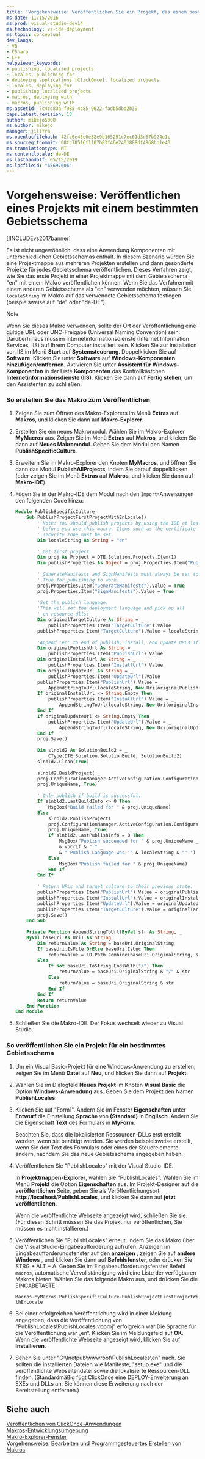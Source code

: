 ```yaml
---
title: 'Vorgehensweise: Veröffentlichen Sie ein Projekt, das einem bestimmten Gebietsschema | Microsoft-Dokumentation'
ms.date: 11/15/2016
ms.prod: visual-studio-dev14
ms.technology: vs-ide-deployment
ms.topic: conceptual
dev_langs:
- VB
- CSharp
- C++
helpviewer_keywords:
- publishing, localized projects
- locales, publishing for
- deploying applications [ClickOnce], localized projects
- locales, deploying for
- publishing localized projects
- macros, deploying with
- macros, publishing with
ms.assetid: 7c4cd83a-f985-4c85-9022-fadb5dbd2b39
caps.latest.revision: 13
author: mikejo5000
ms.author: mikejo
manager: jillfra
ms.openlocfilehash: 42fc6e45e0e32e9b165251c7ec61d3d67b924e1c
ms.sourcegitcommit: 08fc78516f1107b83f46e2401888df4868bb1e40
ms.translationtype: MT
ms.contentlocale: de-DE
ms.lasthandoff: 05/15/2019
ms.locfileid: "65697606"
---
```

# <a name="how-to-publish-a-project-that-has-a-specific-locale"></a>Vorgehensweise: Veröffentlichen eines Projekts mit einem bestimmten Gebietsschema
[!INCLUDE[vs2017banner](../includes/vs2017banner.md)]

Es ist nicht ungewöhnlich, dass eine Anwendung Komponenten mit unterschiedlichen Gebietsschemas enthält. In diesem Szenario würden Sie eine Projektmappe aus mehreren Projekten erstellen und dann gesonderte Projekte für jedes Gebietsschema veröffentlichen. Dieses Verfahren zeigt, wie Sie das erste Projekt in einer Projektmappe mit dem Gebietsschema "en" mit einem Makro veröffentlichen können. Wenn Sie das Verfahren mit einem anderen Gebietsschema als "en" verwenden möchten, müssen Sie `localeString` im Makro auf das verwendete Gebietsschema festlegen (beispielsweise auf "de" oder "de-DE").  
  
> [!NOTE]
> Wenn Sie dieses Makro verwenden, sollte der Ort der Veröffentlichung eine gültige URL oder UNC-Freigabe (Universal Naming Convention) sein. Darüberhinaus müssen Internetinformationsdienste (Internet Information Services, IIS) auf Ihrem Computer installiert sein. Klicken Sie zur Installation von IIS im Menü **Start** auf **Systemsteuerung**. Doppelklicken Sie auf **Software**. Klicken Sie unter **Software** auf **Windows-Komponenten hinzufügen/entfernen**. Aktivieren Sie unter **Assistent für Windows-Komponenten** in der Liste **Komponenten** das Kontrollkästchen **Internetinformationsdienste (IIS)**. Klicken Sie dann auf **Fertig stellen**, um den Assistenten zu schließen.  
  
### <a name="to-create-the-publishing-macro"></a>So erstellen Sie das Makro zum Veröffentlichen  
  
1. Zeigen Sie zum Öffnen des Makro-Explorers im Menü **Extras** auf **Makros**, und klicken Sie dann auf **Makro-Explorer**.  
  
2. Erstellen Sie ein neues Makromodul. Wählen Sie im Makro-Explorer **MyMacros** aus. Zeigen Sie im Menü **Extras** auf **Makros**, und klicken Sie dann auf **Neues Makromodul**. Geben Sie dem Modul den Namen **PublishSpecificCulture**.  
  
3. Erweitern Sie im Makro-Explorer den Knoten **MyMacros**, und öffnen Sie dann das Modul **PublishAllProjects**, indem Sie darauf doppelklicken (oder zeigen Sie im Menü **Extras** auf **Makros**, und klicken Sie dann auf **Makro-IDE**).  
  
4. Fügen Sie in der Makro-IDE dem Modul nach den `Import`-Anweisungen den folgenden Code hinzu:  
  
    ```vb  
    Module PublishSpecificCulture  
        Sub PublishProjectFirstProjectWithEnLocale()  
            ' Note: You should publish projects by using the IDE at least once  
            ' before you use this macro. Items such as the certificate and the   
            ' security zone must be set.  
            Dim localeString As String = "en"  
  
            ' Get first project.  
            Dim proj As Project = DTE.Solution.Projects.Item(1)  
            Dim publishProperties As Object = proj.Properties.Item("Publish").Value  
  
            ' GenerateManifests and SignManifests must always be set to  
            ' True for publishing to work.   
            proj.Properties.Item("GenerateManifests").Value = True  
            proj.Properties.Item("SignManifests").Value = True  
  
            'Set the publish language.  
            'This will set the deployment language and pick up all   
            ' en resource dlls:  
            Dim originalTargetCulture As String = _  
                publishProperties.Item("TargetCulture").Value  
            publishProperties.Item("TargetCulture").Value = localeString  
  
            'Append 'en' to end of publish, install, and update URLs if needed:  
            Dim originalPublishUrl As String = _  
                publishProperties.Item("PublishUrl").Value  
            Dim originalInstallUrl As String = _  
                publishProperties.Item("InstallUrl").Value  
            Dim originalUpdateUrl As String = _  
                publishProperties.Item("UpdateUrl").Value  
            publishProperties.Item("PublishUrl").Value = _  
                AppendStringToUrl(localeString, New Uri(originalPublishUrl))  
            If originalInstallUrl <> String.Empty Then  
                publishProperties.Item("InstallUrl").Value = _  
                    AppendStringToUrl(localeString, New Uri(originalInstallUrl))  
            End If  
            If originalUpdateUrl <> String.Empty Then  
                publishProperties.Item("UpdateUrl").Value = _  
                    AppendStringToUrl(localeString, New Uri(originalUpdateUrl))  
            End If  
            proj.Save()  
  
            Dim slnbld2 As SolutionBuild2 = _  
                CType(DTE.Solution.SolutionBuild, SolutionBuild2)  
            slnbld2.Clean(True)  
  
            slnbld2.BuildProject( _  
            proj.ConfigurationManager.ActiveConfiguration.ConfigurationName, _  
            proj.UniqueName, True)  
  
            ' Only publish if build is successful.  
            If slnbld2.LastBuildInfo <> 0 Then  
                MsgBox("Build failed for " & proj.UniqueName)  
            Else  
                slnbld2.PublishProject( _  
                proj.ConfigurationManager.ActiveConfiguration.ConfigurationName, _  
                proj.UniqueName, True)  
                If slnbld2.LastPublishInfo = 0 Then  
                    MsgBox("Publish succeeded for " & proj.UniqueName _  
                    & vbCrLf & "." _  
                    & " Publish Language was '" & localeString & "'.")  
                Else  
                    MsgBox("Publish failed for " & proj.UniqueName)  
                End If  
            End If  
  
            ' Return URLs and target culture to their previous state.  
            publishProperties.Item("PublishUrl").Value = originalPublishUrl  
            publishProperties.Item("InstallUrl").Value = originalInstallUrl  
            publishProperties.Item("UpdateUrl").Value = originalUpdateUrl  
            publishProperties.Item("TargetCulture").Value = originalTargetCulture  
            proj.Save()  
        End Sub  
  
        Private Function AppendStringToUrl(ByVal str As String, _  
        ByVal baseUri As Uri) As String  
            Dim returnValue As String = baseUri.OriginalString  
            If baseUri.IsFile OrElse baseUri.IsUnc Then  
                returnValue = IO.Path.Combine(baseUri.OriginalString, str)  
            Else  
                If Not baseUri.ToString.EndsWith("/") Then  
                    returnValue = baseUri.OriginalString & "/" & str  
                Else  
                    returnValue = baseUri.OriginalString & str  
                End If  
            End If  
            Return returnValue  
        End Function  
    End Module  
    ```  
  
5. Schließen Sie die Makro-IDE. Der Fokus wechselt wieder zu Visual Studio.  
  
### <a name="to-publish-a-project-for-a-specific-locale"></a>So veröffentlichen Sie ein Projekt für ein bestimmtes Gebietsschema  
  
1. Um ein Visual Basic-Projekt für eine Windows-Anwendung zu erstellen, zeigen Sie im Menü **Datei** auf **Neu**, und klicken Sie dann auf **Projekt**.  
  
2. Wählen Sie im Dialogfeld **Neues Projekt** im Knoten **Visual Basic** die Option **Windows-Anwendung** aus. Geben Sie dem Projekt den Namen **PublishLocales**.  
  
3. Klicken Sie auf "Form1". Ändern Sie im Fenster **Eigenschaften** unter **Entwurf** die Einstellung **Sprache** von **(Standard)** in **Englisch**. Ändern Sie die Eigenschaft **Text** des Formulars in **MyForm**.  
  
     Beachten Sie, dass die lokalisierten Ressourcen-DLLs erst erstellt werden, wenn sie benötigt werden. Sie werden beispielsweise erstellt, wenn Sie den Text des Formulars oder eines der Steuerelemente ändern, nachdem Sie das neue Gebietsschema angegeben haben.  
  
4. Veröffentlichen Sie "PublishLocales" mit der Visual Studio-IDE.  
  
     In **Projektmappen-Explorer**, wählen Sie "PublishLocales". Wählen Sie im Menü **Projekt** die Option **Eigenschaften** aus. Im Projekt-Designer auf die **veröffentlichen** Seite, geben Sie als Veröffentlichungsort **http://localhost/PublishLocales**, und klicken Sie dann auf **jetzt veröffentlichen**.  
  
     Wenn die veröffentlichte Webseite angezeigt wird, schließen Sie sie. (Für diesen Schritt müssen Sie das Projekt nur veröffentlichen, Sie müssen es nicht installieren.)  
  
5. Veröffentlichen Sie "PublishLocales" erneut, indem Sie das Makro über die Visual Studio-Eingabeaufforderung aufrufen. Anzeigen im Eingabeaufforderungsfenster auf den **anzeigen** , zeigen Sie auf **andere Windows** , und klicken Sie dann auf **Befehlsfenster**, oder drücken Sie STRG + ALT + A. Geben Sie im Eingabeaufforderungsfenster Befehl `macros`, automatische Vervollständigung wird eine Liste der verfügbaren Makros bieten. Wählen Sie das folgende Makro aus, und drücken Sie die EINGABETASTE:  
  
     `Macros.MyMacros.PublishSpecificCulture.PublishProjectFirstProjectWithEnLocale`  
  
6. Bei einer erfolgreichen Veröffentlichung wird in einer Meldung angegeben, dass die Veröffentlichung von "PublishLocales\PublishLocales.vbproj" erfolgreich war Die Sprache für die Veröffentlichung war „en“. Klicken Sie im Meldungsfeld auf **OK**. Wenn die veröffentlichte Webseite angezeigt wird, klicken Sie auf **Installieren**.  
  
7. Sehen Sie unter "C:\Inetpub\wwwroot\PublishLocales\en" nach. Sie sollten die installierten Dateien wie Manifeste, "setup.exe" und die veröffentlichte Webseitendatei sowie die lokalisierte Ressourcen-DLL finden. (Standardmäßig fügt ClickOnce eine DEPLOY-Erweiterung an EXEs und DLLs an. Sie können diese Erweiterung nach der Bereitstellung entfernen.)  
  
## <a name="see-also"></a>Siehe auch  
 [Veröffentlichen von ClickOnce-Anwendungen](../deployment/publishing-clickonce-applications.md)   
 [Makros-Entwicklungsumgebung](https://msdn.microsoft.com/d23105d8-34fe-4ad9-8278-fae2c660aeac)   
 [Makro-Explorer-Fenster](https://msdn.microsoft.com/762169e6-f83f-44b4-bffa-d0f107cae9a3)   
 [Vorgehensweise: Bearbeiten und Programmgesteuertes Erstellen von Makros](https://msdn.microsoft.com/6716f820-1feb-48ad-a718-27eb6b473c5a)

